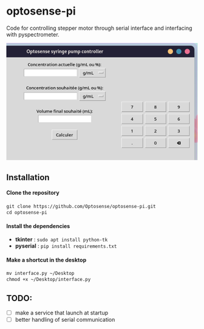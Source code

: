 # optosense-pi

Code for controlling stepper motor through serial interface and interfacing with pyspectrometer.

![screenshot](media/interface.png)

## Installation

#### Clone the repository

```
git clone https://github.com/Optosense/optosense-pi.git
cd optosense-pi
```

#### Install the dependencies

- **tkinter** : `sudo apt install python-tk`
- **pyserial** : `pip install requirements.txt`

#### Make a shortcut in the desktop

```
mv interface.py ~/Desktop
chmod +x ~/Desktop/interface.py
```

## TODO:

- [ ] make a service that launch at startup
- [ ] better handling of serial communication

